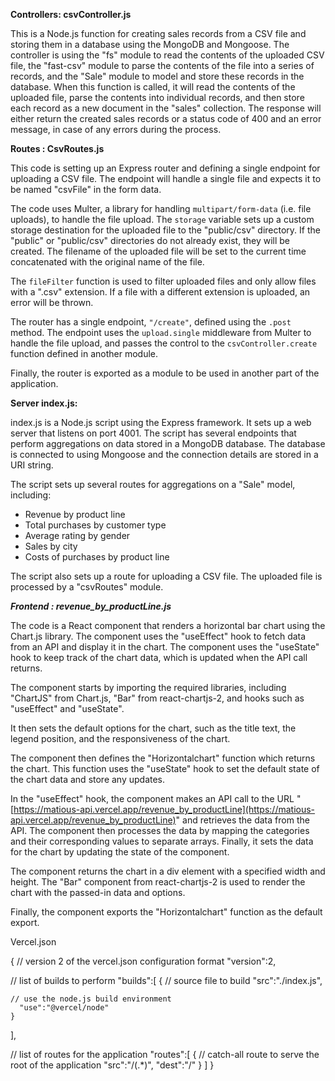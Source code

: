 **Controllers: csvController.js**

This is a Node.js function for creating sales records from a CSV file and storing them in a database using the MongoDB and Mongoose. The controller is using the "fs" module to read the contents of the uploaded CSV file, the "fast-csv" module to parse the contents of the file into a series of records, and the "Sale" module to model and store these records in the database. When this function is called, it will read the contents of the uploaded file, parse the contents into individual records, and then store each record as a new document in the "sales" collection. The response will either return the created sales records or a status code of 400 and an error message, in case of any errors during the process.

**Routes : CsvRoutes.js**

This code is setting up an Express router and defining a single endpoint for uploading a CSV file. The endpoint will handle a single file and expects it to be named "csvFile" in the form data.

The code uses Multer, a library for handling `multipart/form-data` (i.e. file uploads), to handle the file upload. The `storage` variable sets up a custom storage destination for the uploaded file to the "public/csv" directory. If the "public" or "public/csv" directories do not already exist, they will be created. The filename of the uploaded file will be set to the current time concatenated with the original name of the file.

The `fileFilter` function is used to filter uploaded files and only allow files with a ".csv" extension. If a file with a different extension is uploaded, an error will be thrown.

The router has a single endpoint, `"/create"`, defined using the `.post` method. The endpoint uses the `upload.single` middleware from Multer to handle the file upload, and passes the control to the `csvController.create` function defined in another module.

Finally, the router is exported as a module to be used in another part of the application.

**Server index.js:**

index.js is a Node.js script using the Express framework. It sets up a web server that listens on port 4001. The script has several endpoints that perform aggregations on data stored in a MongoDB database. The database is connected to using Mongoose and the connection details are stored in a URI string.

The script sets up several routes for aggregations on a "Sale" model, including:

- Revenue by product line
- Total purchases by customer type
- Average rating by gender
- Sales by city
- Costs of purchases by product line

The script also sets up a route for uploading a CSV file. The uploaded file is processed by a "csvRoutes" module.

**_Frontend : revenue_by_productLine.js_**

The code is a React component that renders a horizontal bar chart using the Chart.js library. The component uses the "useEffect" hook to fetch data from an API and display it in the chart. The component uses the "useState" hook to keep track of the chart data, which is updated when the API call returns.

The component starts by importing the required libraries, including "ChartJS" from Chart.js, "Bar" from react-chartjs-2, and hooks such as "useEffect" and "useState".

It then sets the default options for the chart, such as the title text, the legend position, and the responsiveness of the chart.

The component then defines the "Horizontalchart" function which returns the chart. This function uses the "useState" hook to set the default state of the chart data and store any updates.

In the "useEffect" hook, the component makes an API call to the URL "[https://matious-api.vercel.app/revenue_by_productLine](https://matious-api.vercel.app/revenue_by_productLine)" and retrieves the data from the API. The component then processes the data by mapping the categories and their corresponding values to separate arrays. Finally, it sets the data for the chart by updating the state of the component.

The component returns the chart in a div element with a specified width and height. The "Bar" component from react-chartjs-2 is used to render the chart with the passed-in data and options.

Finally, the component exports the "Horizontalchart" function as the default export.

Vercel.json

{
// version 2 of the vercel.json configuration format
"version":2,

// list of builds to perform
"builds":[
{
// source file to build
"src":"./index.js",

    // use the node.js build environment
      "use":"@vercel/node"
    }

],

// list of routes for the application
"routes":[
{
// catch-all route to serve the root of the application
"src":"/(.*)",
"dest":"/"
}
]
}
